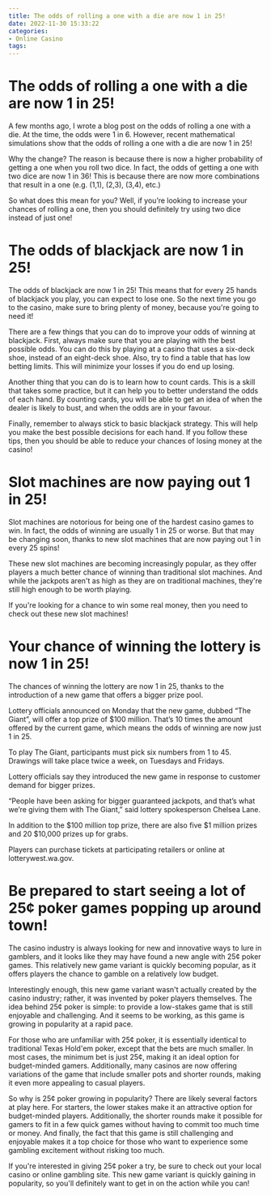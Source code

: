 ```yaml
---
title: The odds of rolling a one with a die are now 1 in 25!
date: 2022-11-30 15:33:22
categories:
- Online Casino
tags:
---
```



#  The odds of rolling a one with a die are now 1 in 25!

A few months ago, I wrote a blog post on the odds of rolling a one with a die. At the time, the odds were 1 in 6. However, recent mathematical simulations show that the odds of rolling a one with a die are now 1 in 25!

Why the change? The reason is because there is now a higher probability of getting a one when you roll two dice. In fact, the odds of getting a one with two dice are now 1 in 36! This is because there are now more combinations that result in a one (e.g. (1,1), (2,3), (3,4), etc.)

So what does this mean for you? Well, if you’re looking to increase your chances of rolling a one, then you should definitely try using two dice instead of just one!

#  The odds of blackjack are now 1 in 25!

The odds of blackjack are now 1 in 25! This means that for every 25 hands of blackjack you play, you can expect to lose one. So the next time you go to the casino, make sure to bring plenty of money, because you're going to need it!

There are a few things that you can do to improve your odds of winning at blackjack. First, always make sure that you are playing with the best possible odds. You can do this by playing at a casino that uses a six-deck shoe, instead of an eight-deck shoe. Also, try to find a table that has low betting limits. This will minimize your losses if you do end up losing.

Another thing that you can do is to learn how to count cards. This is a skill that takes some practice, but it can help you to better understand the odds of each hand. By counting cards, you will be able to get an idea of when the dealer is likely to bust, and when the odds are in your favour.

Finally, remember to always stick to basic blackjack strategy. This will help you make the best possible decisions for each hand. If you follow these tips, then you should be able to reduce your chances of losing money at the casino!

#  Slot machines are now paying out 1 in 25!

Slot machines are notorious for being one of the hardest casino games to win. In fact, the odds of winning are usually 1 in 25 or worse. But that may be changing soon, thanks to new slot machines that are now paying out 1 in every 25 spins!

These new slot machines are becoming increasingly popular, as they offer players a much better chance of winning than traditional slot machines. And while the jackpots aren't as high as they are on traditional machines, they're still high enough to be worth playing.

If you're looking for a chance to win some real money, then you need to check out these new slot machines!

#  Your chance of winning the lottery is now 1 in 25!

The chances of winning the lottery are now 1 in 25, thanks to the introduction of a new game that offers a bigger prize pool.

Lottery officials announced on Monday that the new game, dubbed “The Giant”, will offer a top prize of $100 million. That’s 10 times the amount offered by the current game, which means the odds of winning are now just 1 in 25.

To play The Giant, participants must pick six numbers from 1 to 45. Drawings will take place twice a week, on Tuesdays and Fridays.

Lottery officials say they introduced the new game in response to customer demand for bigger prizes.

“People have been asking for bigger guaranteed jackpots, and that’s what we’re giving them with The Giant,” said lottery spokesperson Chelsea Lane.

In addition to the $100 million top prize, there are also five $1 million prizes and 20 $10,000 prizes up for grabs.

Players can purchase tickets at participating retailers or online at lotterywest.wa.gov.

#  Be prepared to start seeing a lot of 25¢ poker games popping up around town!

The casino industry is always looking for new and innovative ways to lure in gamblers, and it looks like they may have found a new angle with 25¢ poker games. This relatively new game variant is quickly becoming popular, as it offers players the chance to gamble on a relatively low budget.

Interestingly enough, this new game variant wasn't actually created by the casino industry; rather, it was invented by poker players themselves. The idea behind 25¢ poker is simple: to provide a low-stakes game that is still enjoyable and challenging. And it seems to be working, as this game is growing in popularity at a rapid pace.

For those who are unfamiliar with 25¢ poker, it is essentially identical to traditional Texas Hold'em poker, except that the bets are much smaller. In most cases, the minimum bet is just 25¢, making it an ideal option for budget-minded gamers. Additionally, many casinos are now offering variations of the game that include smaller pots and shorter rounds, making it even more appealing to casual players.

So why is 25¢ poker growing in popularity? There are likely several factors at play here. For starters, the lower stakes make it an attractive option for budget-minded players. Additionally, the shorter rounds make it possible for gamers to fit in a few quick games without having to commit too much time or money. And finally, the fact that this game is still challenging and enjoyable makes it a top choice for those who want to experience some gambling excitement without risking too much.

If you're interested in giving 25¢ poker a try, be sure to check out your local casino or online gambling site. This new game variant is quickly gaining in popularity, so you'll definitely want to get in on the action while you can!